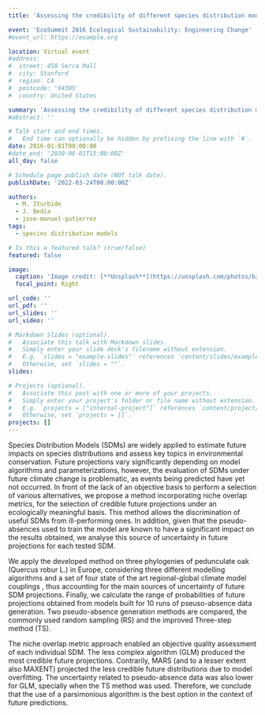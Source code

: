 ```yaml
---
title: 'Assessing the credibility of different species distribution models to project changes under future climate conditions'

event: 'EcoSummit 2016 Ecological Sustainability: Engineering Change'
#event_url: https://example.org

location: Virtual event
#address:
#  street: 450 Serra Mall
#  city: Stanford
#  region: CA
#  postcode: '94305'
#  country: United States

summary: 'Assessing the credibility of different species distribution models to project changes under future climate conditions'
#abstract: ''

# Talk start and end times.
#   End time can optionally be hidden by prefixing the line with `#`.
date: 2016-01-01T00:00:00
#date_end: '2030-06-01T15:00:00Z'
all_day: false

# Schedule page publish date (NOT talk date).
publishDate: '2022-03-24T00:00:00Z'

authors: 
  - M. Iturbide
  - J. Bedia
  - jose-manuel-gutierrez
tags: 
  - species distribution models

# Is this a featured talk? (true/false)
featured: false

image:
  caption: 'Image credit: [**Unsplash**](https://unsplash.com/photos/bzdhc5b3Bxs)'
  focal_point: Right

url_code: ''
url_pdf: ''
url_slides: ''
url_video: ''

# Markdown Slides (optional).
#   Associate this talk with Markdown slides.
#   Simply enter your slide deck's filename without extension.
#   E.g. `slides = "example-slides"` references `content/slides/example-slides.md`.
#   Otherwise, set `slides = ""`.
slides:

# Projects (optional).
#   Associate this post with one or more of your projects.
#   Simply enter your project's folder or file name without extension.
#   E.g. `projects = ["internal-project"]` references `content/project/deep-learning/index.md`.
#   Otherwise, set `projects = []`.
projects: []
---
```


<p>Species Distribution Models (SDMs) are widely applied to estimate future impacts on species distributions and assess key topics in environmental conservation. Future projections vary significantly depending on model algorithms and parameterizations, however, the evaluation of SDMs under future climate change is problematic, as events being predicted have yet not occurred. In front of the lack of an objective basis to perform a selection of various alternatives,  we propose a method incorporating niche overlap metrics, for the selection of credible future projections under an ecologically meaningful basis. This method allows the discrimination of useful SDMs from ill-performing ones. In addition, given that the pseudo-absences used to train the model are known to have a significant impact on the results obtained, we analyse this source of uncertainty in future projections for each tested SDM. </p>
<p>We apply the developed method on three phylogenies of pedunculate oak (Quercus robur L.) in Europe, considering three different modelling algorithms and a set of four state of the art regional-global climate model couplings , thus accounting for the main sources of uncertainty of future SDM projections. Finally, we calculate the range of probabilities of future projections obtained from models built for 10 runs of pseuso-absence data generation. Two pseudo-absence generation methods are compared, the commonly used random sampling (RS) and the improved Three-step method (TS).</p>
<p>The niche overlap metric approach enabled an objective quality assessment of each individual SDM. The less complex algorithm (GLM) produced the most credible future projections. Contrarily, MARS (and to a lesser extent also MAXENT) projected the less credible future distributions due to model overfitting. The uncertainty related to pseudo-absence data was also lower for GLM, specially when the TS method was used. Therefore, we conclude that the use of a parsimonious algorithm is the best option in the context of future predictions.</p>
